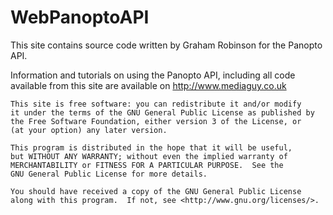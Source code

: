 WebPanoptoAPI
=============

This site contains source code written by Graham Robinson for the Panopto API.

Information and tutorials on using the Panopto API, including all code available
from this site are available on http://www.mediaguy.co.uk

    This site is free software: you can redistribute it and/or modify
    it under the terms of the GNU General Public License as published by
    the Free Software Foundation, either version 3 of the License, or
    (at your option) any later version.

    This program is distributed in the hope that it will be useful,
    but WITHOUT ANY WARRANTY; without even the implied warranty of
    MERCHANTABILITY or FITNESS FOR A PARTICULAR PURPOSE.  See the
    GNU General Public License for more details.

    You should have received a copy of the GNU General Public License
    along with this program.  If not, see <http://www.gnu.org/licenses/>.
